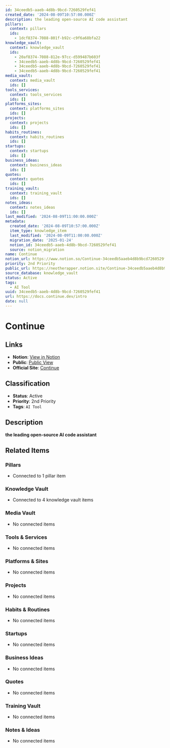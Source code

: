 ```yaml
---
id: 34ceedb5-aaeb-4d8b-9bcd-7260529fef41
created_date: '2024-08-09T10:57:00.000Z'
description: the leading open-source AI code assistant
pillars:
  context: pillars
  ids: 
    - 1dcf8374-7088-801f-b92c-c9f6a68bfa22
knowledge_vault:
  context: knowledge_vault
  ids:
    - 20af8374-7088-812e-97cc-d599487b603f
    - 34ceedb5-aaeb-4d8b-9bcd-7260529fef41
    - 34ceedb5-aaeb-4d8b-9bcd-7260529fef41
    - 34ceedb5-aaeb-4d8b-9bcd-7260529fef41
media_vault:
  context: media_vault
  ids: []
tools_services:
  context: tools_services
  ids: []
platforms_sites:
  context: platforms_sites
  ids: []
projects:
  context: projects
  ids: []
habits_routines:
  context: habits_routines
  ids: []
startups:
  context: startups
  ids: []
business_ideas:
  context: business_ideas
  ids: []
quotes:
  context: quotes
  ids: []
training_vault:
  context: training_vault
  ids: []
notes_ideas:
  context: notes_ideas
  ids: []
last_modified: '2024-08-09T11:00:00.000Z'
metadata:
  created_date: '2024-08-09T10:57:00.000Z'
  item_type: knowledge_item
  last_modified: '2024-08-09T11:00:00.000Z'
  migration_date: '2025-01-24'
  notion_id: 34ceedb5-aaeb-4d8b-9bcd-7260529fef41
  source: notion_migration
name: Continue
notion_url: https://www.notion.so/Continue-34ceedb5aaeb4d8b9bcd7260529fef41
priority: 2nd Priority
public_url: https://neotherapper.notion.site/Continue-34ceedb5aaeb4d8b9bcd7260529fef41
source_database: knowledge_vault
status: Active
tags: 
  - AI Tool
uuid: 34ceedb5-aaeb-4d8b-9bcd-7260529fef41
url: https://docs.continue.dev/intro
date: null
---
```


# Continue

## Links
- **Notion**: [View in Notion](https://www.notion.so/Continue-34ceedb5aaeb4d8b9bcd7260529fef41)
- **Public**: [Public View](https://neotherapper.notion.site/Continue-34ceedb5aaeb4d8b9bcd7260529fef41)
- **Official Site**: [Continue](https://docs.continue.dev/intro)

## Classification
- **Status**: Active
- **Priority**: 2nd Priority
- **Tags**: `AI Tool`

## Description
**the leading open-source AI code assistant**

## Related Items

### Pillars
- Connected to 1 pillar item

### Knowledge Vault
- Connected to 4 knowledge vault items

### Media Vault
- No connected items

### Tools & Services
- No connected items

### Platforms & Sites
- No connected items

### Projects
- No connected items

### Habits & Routines
- No connected items

### Startups
- No connected items

### Business Ideas
- No connected items

### Quotes
- No connected items

### Training Vault
- No connected items

### Notes & Ideas
- No connected items